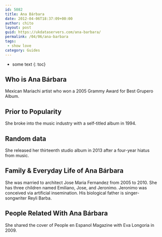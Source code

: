 ```yaml
---
id: 5082
title: Ana Bárbara
date: 2012-04-06T18:37:09+00:00
author: chito
layout: post
guid: https://ukdataservers.com/ana-barbara/
permalink: /04/06/ana-barbara
tags:
 - show love
category: Guides
---
```


* some text
{: toc}
          
          
## Who is  Ana Bárbara
                  
                  
                  
Mexican Mariachi artist who won a 2005 Grammy Award for Best Grupero Album.
                  
                
                
                
## Prior to Popularity 
                  
                  
                  
She broke into the music industry with a self-titled album in 1994.
                  
                
                
                
## Random data 
                  
                  
                  
She released her thirteenth studio album in 2013 after a four-year hiatus from music.
                  
                
                
                
## Family & Everyday Life of Ana Bárbara
                  
                  
                  
She was married to architect Jose Maria Fernandez from 2005 to 2010. She has three children named Emiliano, Jose, and Jeronimo. Jeronimo was conceived via artificial insemination. His biological father is singer-songwriter Reyli Barba.
                  
                
                
                
## People Related With  Ana Bárbara
                  
                  
                  
She shared the cover of People en Espanol Magazine with Eva Longoria in 2009.
                  
                
              
            
          
          
          
    
    
  
